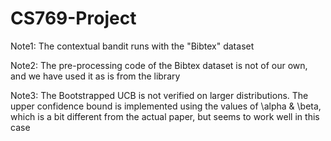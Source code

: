 # CS769-Project

Note1: The contextual bandit runs with the "Bibtex" dataset

Note2: The pre-processing code of the Bibtex dataset is not of our own, and we have used it as is from the library

Note3: The Bootstrapped UCB is not verified on larger distributions. 
The upper confidence bound is implemented using the values of \alpha & \beta, which is a bit different from the actual paper, but seems to work well in this case
